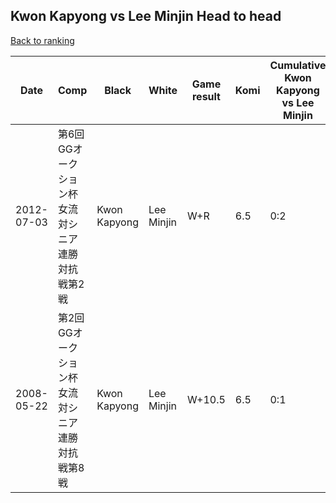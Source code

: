 ## Kwon Kapyong vs Lee Minjin Head to head

[Back to ranking](../../index.md)




| **Date** | **Comp** | **Black** | **White** | **Game result** | **Komi** | **Cumulative Kwon Kapyong vs Lee Minjin** | **Kwon Kapyong streak** | **Lee Minjin streak** | 
| --- | --- | --- | --- | --- | --- | --- | --- | --- |
| 2012-07-03 | 第6回GGオークション杯女流対シニア連勝対抗戦第2戦 | Kwon Kapyong | Lee Minjin | W+R | 6.5 | 0:2 | 0 | 2 | 
| 2008-05-22 | 第2回GGオークション杯女流対シニア連勝対抗戦第8戦 | Kwon Kapyong | Lee Minjin | W+10.5 | 6.5 | 0:1 | 0 | 1 |




